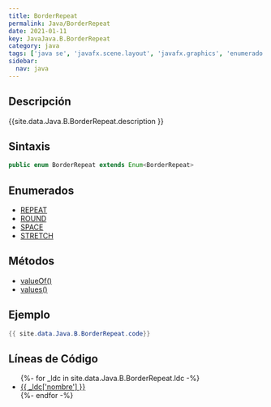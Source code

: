 ```yaml
---
title: BorderRepeat
permalink: Java/BorderRepeat
date: 2021-01-11
key: JavaJava.B.BorderRepeat
category: java
tags: ['java se', 'javafx.scene.layout', 'javafx.graphics', 'enumerado java', 'JavaFX 8.0']
sidebar: 
  nav: java
---
```


## Descripción
{{site.data.Java.B.BorderRepeat.description }}

## Sintaxis
~~~java
public enum BorderRepeat extends Enum<BorderRepeat>
~~~

## Enumerados
* [REPEAT](/Java/BorderRepeat/REPEAT)
* [ROUND](/Java/BorderRepeat/ROUND)
* [SPACE](/Java/BorderRepeat/SPACE)
* [STRETCH](/Java/BorderRepeat/STRETCH)

## Métodos
* [valueOf()](/Java/BorderRepeat/valueOf)
* [values()](/Java/BorderRepeat/values)

## Ejemplo
~~~java
{{ site.data.Java.B.BorderRepeat.code}}
~~~

## Líneas de Código
<ul>
{%- for _ldc in site.data.Java.B.BorderRepeat.ldc -%}
   <li>
       <a href="{{_ldc['url'] }}">{{ _ldc['nombre'] }}</a>
   </li>
{%- endfor -%}
</ul>
